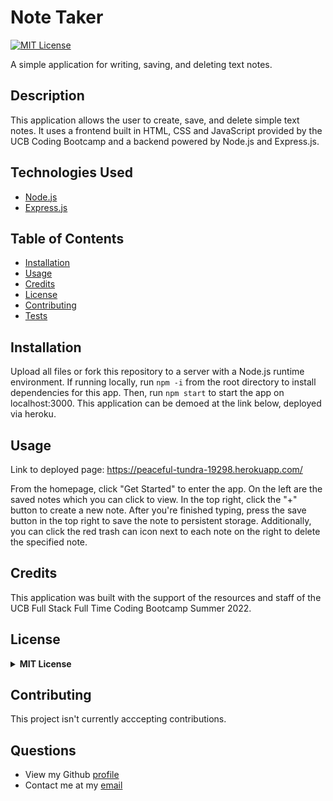 # Note Taker

[![MIT License](https://img.shields.io/badge/License-MIT-green)](#license)

A simple application for writing, saving, and deleting text notes.

## Description 
This application allows the user to create, save, and delete simple text notes. It uses a frontend built in HTML, CSS and JavaScript provided by the UCB Coding Bootcamp and a backend powered by Node.js and Express.js.

## Technologies Used

- [Node.js](https://nodejs.org/)
- [Express.js](https://expressjs.com/)


## Table of Contents

* [Installation](#installation)
* [Usage](#usage)
* [Credits](#credits)
* [License](#license)
* [Contributing](#contributing)
* [Tests](#tests)


## Installation
Upload all files or fork this repository to a server with a Node.js runtime environment. If running locally, run `npm -i` from the root directory to install dependencies for this app. Then, run `npm start` to start the app on localhost:3000. This application can be demoed at the link below, deployed via heroku.

## Usage 
Link to deployed page: https://peaceful-tundra-19298.herokuapp.com/

From the homepage, click "Get Started" to enter the app. On the left are the saved notes which you can click to view. In the top right, click the "+" button to create a new note. After you're finished typing, press the save button in the top right to save the note to persistent storage. Additionally, you can click the red trash can icon next to each note on the right to delete the specified note.

## Credits
This application was built with the support of the resources and staff of the UCB Full Stack Full Time Coding Bootcamp Summer 2022. 

## License
<details>
  <summary><b>MIT License</b></summary>

```
MIT License

Copyright (c) 2022 seannoh

Permission is hereby granted, free of charge, to any person obtaining a copy
of this software and associated documentation files (the "Software"), to deal
in the Software without restriction, including without limitation the rights
to use, copy, modify, merge, publish, distribute, sublicense, and/or sell
copies of the Software, and to permit persons to whom the Software is
furnished to do so, subject to the following conditions:

The above copyright notice and this permission notice shall be included in all
copies or substantial portions of the Software.

THE SOFTWARE IS PROVIDED "AS IS", WITHOUT WARRANTY OF ANY KIND, EXPRESS OR
IMPLIED, INCLUDING BUT NOT LIMITED TO THE WARRANTIES OF MERCHANTABILITY,
FITNESS FOR A PARTICULAR PURPOSE AND NONINFRINGEMENT. IN NO EVENT SHALL THE
AUTHORS OR COPYRIGHT HOLDERS BE LIABLE FOR ANY CLAIM, DAMAGES OR OTHER
LIABILITY, WHETHER IN AN ACTION OF CONTRACT, TORT OR OTHERWISE, ARISING FROM,
OUT OF OR IN CONNECTION WITH THE SOFTWARE OR THE USE OR OTHER DEALINGS IN THE
SOFTWARE.
```
      
</details>

## Contributing
This project isn't currently acccepting contributions.

## Questions
- View my Github [profile](https://github.com/seannoh)
- Contact me at my [email](https://github.com/seanoh@ucsb.edu)

